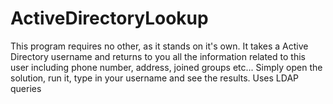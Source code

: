 ActiveDirectoryLookup
=====================


This program requires no other, as it stands on it's own.
It takes a Active Directory username and returns to you all the information related to this user including phone number, address, joined groups etc...
Simply open the solution, run it, type in your username and see the results.
Uses LDAP queries
